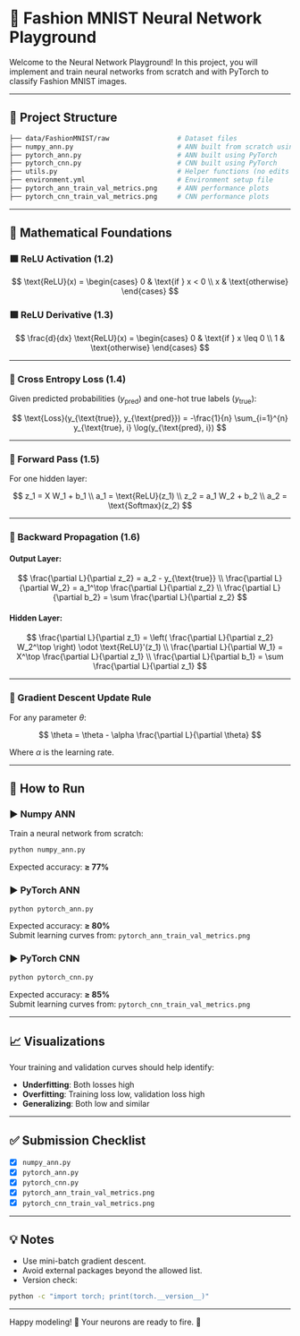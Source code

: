 # 🧠 Fashion MNIST Neural Network Playground

Welcome to the Neural Network Playground! In this project, you will implement and train neural networks from scratch and with PyTorch to classify Fashion MNIST images.

---

## 📂 Project Structure

```bash
├── data/FashionMNIST/raw                 # Dataset files  
├── numpy_ann.py                          # ANN built from scratch using only Numpy  
├── pytorch_ann.py                        # ANN built using PyTorch  
├── pytorch_cnn.py                        # CNN built using PyTorch  
├── utils.py                              # Helper functions (no edits needed)  
├── environment.yml                       # Environment setup file  
├── pytorch_ann_train_val_metrics.png     # ANN performance plots  
├── pytorch_cnn_train_val_metrics.png     # CNN performance plots  
```

---

## 🔢 Mathematical Foundations

### 🟩 ReLU Activation (1.2)

$$
\text{ReLU}(x) = 
\begin{cases}
0 & \text{if } x < 0 \\
x & \text{otherwise}
\end{cases}
$$

### 🟩 ReLU Derivative (1.3)

$$
\frac{d}{dx} \text{ReLU}(x) = 
\begin{cases}
0 & \text{if } x \leq 0 \\
1 & \text{otherwise}
\end{cases}
$$

---

### 🧮 Cross Entropy Loss (1.4)

Given predicted probabilities ($y_{\text{pred}}$) and one-hot true labels ($y_{\text{true}}$):


$$
\text{Loss}(y_{\text{true}}, y_{\text{pred}}) = -\frac{1}{n} \sum_{i=1}^{n} y_{\text{true}, i} \log(y_{\text{pred}, i})
$$

---

### 🔁 Forward Pass (1.5)

For one hidden layer:

$$
z_1 = X W_1 + b_1 \\
a_1 = \text{ReLU}(z_1) \\
z_2 = a_1 W_2 + b_2 \\
a_2 = \text{Softmax}(z_2)
$$

---

### 🔄 Backward Propagation (1.6)

#### Output Layer:

$$
\frac{\partial L}{\partial z_2} = a_2 - y_{\text{true}} \\
\frac{\partial L}{\partial W_2} = a_1^\top \frac{\partial L}{\partial z_2} \\
\frac{\partial L}{\partial b_2} = \sum \frac{\partial L}{\partial z_2}
$$

#### Hidden Layer:

$$
\frac{\partial L}{\partial z_1} = \left( \frac{\partial L}{\partial z_2} W_2^\top \right) \odot \text{ReLU}'(z_1) \\
\frac{\partial L}{\partial W_1} = X^\top \frac{\partial L}{\partial z_1} \\
\frac{\partial L}{\partial b_1} = \sum \frac{\partial L}{\partial z_1}
$$

---

### 🧮 Gradient Descent Update Rule

For any parameter $\theta$:

$$
\theta = \theta - \alpha \frac{\partial L}{\partial \theta}
$$

Where $\alpha$ is the learning rate.


---

## 🧪 How to Run

### ▶️ Numpy ANN

Train a neural network from scratch:

```bash
python numpy_ann.py
```

Expected accuracy: **≥ 77%**

### ▶️ PyTorch ANN

```bash
python pytorch_ann.py
```

Expected accuracy: **≥ 80%**  
Submit learning curves from: `pytorch_ann_train_val_metrics.png`

### ▶️ PyTorch CNN

```bash
python pytorch_cnn.py
```

Expected accuracy: **≥ 85%**  
Submit learning curves from: `pytorch_cnn_train_val_metrics.png`

---

## 📈 Visualizations

Your training and validation curves should help identify:

- **Underfitting**: Both losses high
- **Overfitting**: Training loss low, validation loss high
- **Generalizing**: Both low and similar

---

## ✅ Submission Checklist

- [x] `numpy_ann.py`
- [x] `pytorch_ann.py`
- [x] `pytorch_cnn.py`
- [x] `pytorch_ann_train_val_metrics.png`
- [x] `pytorch_cnn_train_val_metrics.png`

---

## 💡 Notes

- Use mini-batch gradient descent.
- Avoid external packages beyond the allowed list.
- Version check:
  
```bash
python -c "import torch; print(torch.__version__)"
```

---

Happy modeling! 🎯 Your neurons are ready to fire. 🚀
